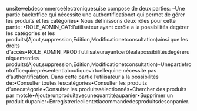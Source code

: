 unsitewebdecommerceélectroniquesuise compose de deux parties:
◦Une partie backoffice qui nécessite une authentificationet qui permet de gérer les produits et les catégories•
Nous définissons deux rôles pour cette partie:
•ROLE_ADMIN_CAT:l’utilisateur ayant cerôle a la possibilités degérer les catégories et les produits(Ajout,suppression,Edition,Modificationetconsultation)ainsi que les droits d’accès•ROLE_ADMIN_PROD:l’utilisateurayantcerôlealapossibilitésdegéreruniquementles produits(Ajout,suppression,Edition,Modificationetconsultation)◦Unepartiefrontofficequireprésententlaboutiquevirtuellequine nécessite pas d’authentification. Dans cette partie l’utilisateur a la possibilités de:•Consulter toutes lescatégories•Consulter les produits d’unecatégorie•Consulter les produitssélectionnés•Chercher des produits par motclé•Ajouterunproduitavecunequantitéaupanier•Supprimer un produit dupanier•Enregistrerleclientetlacommandedesproduitsdesonpanier.
